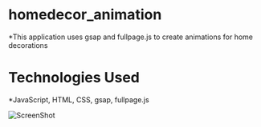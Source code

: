 # homedecor_animation

*This application uses gsap and fullpage.js to create animations for home decorations

# Technologies Used
*JavaScript, HTML, CSS, gsap, fullpage.js


![ScreenShot](https://user-images.githubusercontent.com/24628091/66276768-9239db80-e84a-11e9-86f8-9b2b8ce47f8d.gif)
